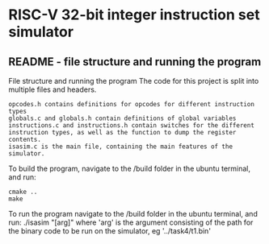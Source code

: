 # RISC-V 32-bit integer instruction set simulator


## README - file structure and running the program

File structure and running the program
The code for this project is split into multiple files and headers.

	opcodes.h contains definitions for opcodes for different instruction types
    globals.c and globals.h contain definitions of global variables
    instructions.c and instructions.h contain switches for the different instruction types, as well as the function to dump the register contents.
    isasim.c is the main file, containing the main features of the simulator.

To build the program, navigate to the /build folder in the ubuntu terminal, and run:
```
cmake ..
make
```

To run the program navigate to the /build folder in the ubuntu terminal, and run:
./isasim "[arg]"
where 'arg' is the argument consisting of the path for the binary code to be run on the simulator, eg '../task4/t1.bin'

